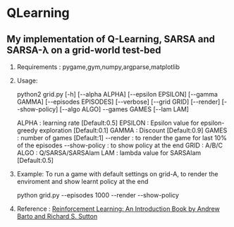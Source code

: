 # QLearning
## My implementation of Q-Learning, SARSA and SARSA-λ on a grid-world test-bed

1) Requirements : pygame,gym,numpy,argparse,matplotlib
	
2) Usage:
	
	python2 grid.py [-h] [--alpha ALPHA] [--epsilon EPSILON] [--gamma GAMMA]
               [--episodes EPISODES] [--verbose] [--grid GRID] [--render]
               [--show-policy] [--algo ALGO] --games GAMES [--lam LAM]

	ALPHA : learning rate [Default:0.5]
	EPSILON : Epsilon value for epsilon-greedy exploration [Default:0.1]
	GAMMA : Discount [Default:0.9]
	GAMES : number of games [Default:1]
	--render : to render the game for last 10% of the episodes
	--show-policy : to show policy at the end 
	GRID : A/B/C
	ALGO : Q/SARSA/SARSAlam
	LAM : lambda value for SARSAlam [Default:0.5]

	
3) Example: To run a game with default settings on grid-A, to render the enviroment and show learnt policy at the end
	
	python grid.py --episodes 1000 --render --show-policy
	

4) Reference : [Reinforcement Learning: An Introduction Book by Andrew Barto and Richard S. Sutton](http://incompleteideas.net/book/bookdraft2018mar21.pdf)	
